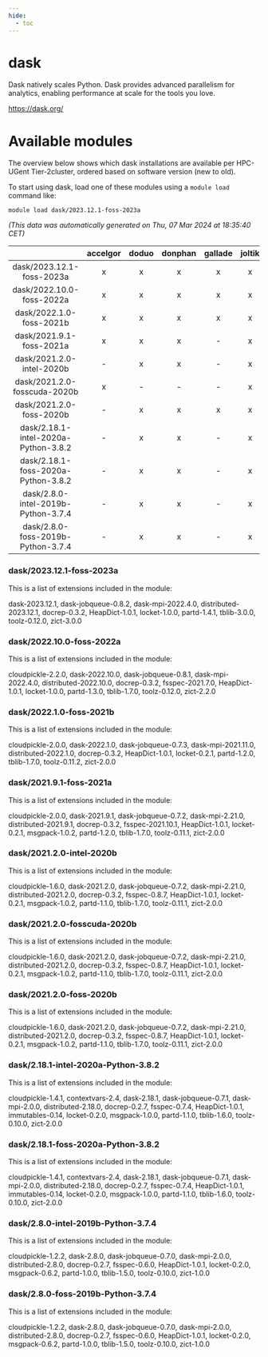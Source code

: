 ```yaml
---
hide:
  - toc
---
```


dask
====


Dask natively scales Python. Dask provides advanced parallelism for analytics, enabling performance at scale for the tools you love.

https://dask.org/
# Available modules


The overview below shows which dask installations are available per HPC-UGent Tier-2cluster, ordered based on software version (new to old).

To start using dask, load one of these modules using a `module load` command like:

```shell
module load dask/2023.12.1-foss-2023a
```

*(This data was automatically generated on Thu, 07 Mar 2024 at 18:35:40 CET)*  

| |accelgor|doduo|donphan|gallade|joltik|skitty|
| :---: | :---: | :---: | :---: | :---: | :---: | :---: |
|dask/2023.12.1-foss-2023a|x|x|x|x|x|x|
|dask/2022.10.0-foss-2022a|x|x|x|x|x|x|
|dask/2022.1.0-foss-2021b|x|x|x|x|x|x|
|dask/2021.9.1-foss-2021a|x|x|x|-|x|x|
|dask/2021.2.0-intel-2020b|-|x|x|-|x|x|
|dask/2021.2.0-fosscuda-2020b|x|-|-|-|x|-|
|dask/2021.2.0-foss-2020b|-|x|x|x|x|x|
|dask/2.18.1-intel-2020a-Python-3.8.2|-|x|x|-|x|x|
|dask/2.18.1-foss-2020a-Python-3.8.2|-|x|x|-|x|x|
|dask/2.8.0-intel-2019b-Python-3.7.4|-|x|x|-|x|x|
|dask/2.8.0-foss-2019b-Python-3.7.4|-|x|x|-|x|x|


### dask/2023.12.1-foss-2023a

This is a list of extensions included in the module:

dask-2023.12.1, dask-jobqueue-0.8.2, dask-mpi-2022.4.0, distributed-2023.12.1, docrep-0.3.2, HeapDict-1.0.1, locket-1.0.0, partd-1.4.1, tblib-3.0.0, toolz-0.12.0, zict-3.0.0

### dask/2022.10.0-foss-2022a

This is a list of extensions included in the module:

cloudpickle-2.2.0, dask-2022.10.0, dask-jobqueue-0.8.1, dask-mpi-2022.4.0, distributed-2022.10.0, docrep-0.3.2, fsspec-2021.7.0, HeapDict-1.0.1, locket-1.0.0, partd-1.3.0, tblib-1.7.0, toolz-0.12.0, zict-2.2.0

### dask/2022.1.0-foss-2021b

This is a list of extensions included in the module:

cloudpickle-2.0.0, dask-2022.1.0, dask-jobqueue-0.7.3, dask-mpi-2021.11.0, distributed-2022.1.0, docrep-0.3.2, HeapDict-1.0.1, locket-0.2.1, partd-1.2.0, tblib-1.7.0, toolz-0.11.2, zict-2.0.0

### dask/2021.9.1-foss-2021a

This is a list of extensions included in the module:

cloudpickle-2.0.0, dask-2021.9.1, dask-jobqueue-0.7.2, dask-mpi-2.21.0, distributed-2021.9.1, docrep-0.3.2, fsspec-2021.10.1, HeapDict-1.0.1, locket-0.2.1, msgpack-1.0.2, partd-1.2.0, tblib-1.7.0, toolz-0.11.1, zict-2.0.0

### dask/2021.2.0-intel-2020b

This is a list of extensions included in the module:

cloudpickle-1.6.0, dask-2021.2.0, dask-jobqueue-0.7.2, dask-mpi-2.21.0, distributed-2021.2.0, docrep-0.3.2, fsspec-0.8.7, HeapDict-1.0.1, locket-0.2.1, msgpack-1.0.2, partd-1.1.0, tblib-1.7.0, toolz-0.11.1, zict-2.0.0

### dask/2021.2.0-fosscuda-2020b

This is a list of extensions included in the module:

cloudpickle-1.6.0, dask-2021.2.0, dask-jobqueue-0.7.2, dask-mpi-2.21.0, distributed-2021.2.0, docrep-0.3.2, fsspec-0.8.7, HeapDict-1.0.1, locket-0.2.1, msgpack-1.0.2, partd-1.1.0, tblib-1.7.0, toolz-0.11.1, zict-2.0.0

### dask/2021.2.0-foss-2020b

This is a list of extensions included in the module:

cloudpickle-1.6.0, dask-2021.2.0, dask-jobqueue-0.7.2, dask-mpi-2.21.0, distributed-2021.2.0, docrep-0.3.2, fsspec-0.8.7, HeapDict-1.0.1, locket-0.2.1, msgpack-1.0.2, partd-1.1.0, tblib-1.7.0, toolz-0.11.1, zict-2.0.0

### dask/2.18.1-intel-2020a-Python-3.8.2

This is a list of extensions included in the module:

cloudpickle-1.4.1, contextvars-2.4, dask-2.18.1, dask-jobqueue-0.7.1, dask-mpi-2.0.0, distributed-2.18.0, docrep-0.2.7, fsspec-0.7.4, HeapDict-1.0.1, immutables-0.14, locket-0.2.0, msgpack-1.0.0, partd-1.1.0, tblib-1.6.0, toolz-0.10.0, zict-2.0.0

### dask/2.18.1-foss-2020a-Python-3.8.2

This is a list of extensions included in the module:

cloudpickle-1.4.1, contextvars-2.4, dask-2.18.1, dask-jobqueue-0.7.1, dask-mpi-2.0.0, distributed-2.18.0, docrep-0.2.7, fsspec-0.7.4, HeapDict-1.0.1, immutables-0.14, locket-0.2.0, msgpack-1.0.0, partd-1.1.0, tblib-1.6.0, toolz-0.10.0, zict-2.0.0

### dask/2.8.0-intel-2019b-Python-3.7.4

This is a list of extensions included in the module:

cloudpickle-1.2.2, dask-2.8.0, dask-jobqueue-0.7.0, dask-mpi-2.0.0, distributed-2.8.0, docrep-0.2.7, fsspec-0.6.0, HeapDict-1.0.1, locket-0.2.0, msgpack-0.6.2, partd-1.0.0, tblib-1.5.0, toolz-0.10.0, zict-1.0.0

### dask/2.8.0-foss-2019b-Python-3.7.4

This is a list of extensions included in the module:

cloudpickle-1.2.2, dask-2.8.0, dask-jobqueue-0.7.0, dask-mpi-2.0.0, distributed-2.8.0, docrep-0.2.7, fsspec-0.6.0, HeapDict-1.0.1, locket-0.2.0, msgpack-0.6.2, partd-1.0.0, tblib-1.5.0, toolz-0.10.0, zict-1.0.0
